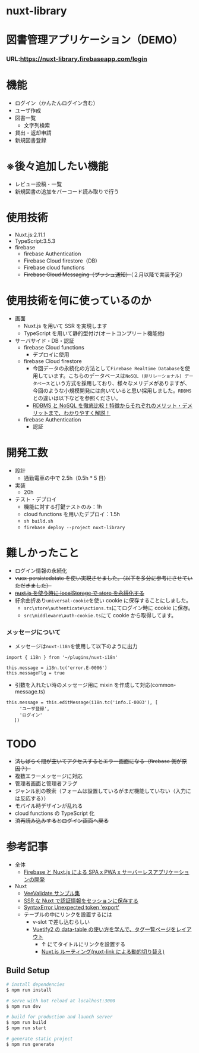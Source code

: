 # nuxt-library

# 図書管理アプリケーション（DEMO）

### URL:https://nuxt-library.firebaseapp.com/login

# 機能

- ログイン（かんたんログイン含む）
- ユーザ作成
- 図書一覧
  - 文字列検索
- 貸出・返却申請
- 新規図書登録

# ※後々追加したい機能

- レビュー投稿・一覧
- 新規図書の追加をバーコード読み取りで行う

# 使用技術

- Nuxt.js:2.11.1
- TypeScript:3.5.3
- firebase
  - firebase Authentication
  - Firebase Cloud firestore（DB)
  - Firebase cloud functions
  - ~~Firebase Cloud Messaging（プッシュ通知）~~（２月以降で実装予定）

# 使用技術を何に使っているのか

- 画面
  - Nuxt.js を用いて SSR を実現します
  - TypeScript を用いて静的型付け(オートコンプリート機能他)
- サーバサイド・DB・認証
  - firebase Cloud functions
    - デプロイに使用
  - firebase Cloud firestore
    - 今回データの永続化の方法として`Firebase Realtime Database`を使用しています。こちらのデータベースは`NoSQL (非リレーショナル) データベース`という方式を採用しており、様々なメリデメがありますが、今回のような小規模開発には向いていると思い採用しました。`RDBMS`との違いは以下などを参照ください。
    - [RDBMS と NoSQL を徹底比較！特徴からそれぞれのメリット・デメリットまで、わかりやすく解説！](https://geekly.co.jp/column/cat-technology/1904_005/)
  - firebase Authentication
    - 認証

# 開発工数

- 設計
  - 通勤電車の中で 2.5h（0.5h \* 5 日）
- 実装
  - 20h
- テスト・デプロイ
  - 機能に対する打鍵テストのみ：1h
  - cloud functions を用いたデプロイ：1.5h
  - `sh build.sh`
  - `firebase deploy --project nuxt-library`

# 難しかったこと

- ログイン情報の永続化
- ~~vuex-persistedstate を使い実現させました。（以下を多分に参考にさせていただきました）~~
- ~~[nuxt.js を使う時に localStorage で store を永続化する](https://qiita.com/sakapun/items/a0cf5698751ae70c8088)~~
- 紆余曲折あり`universal-cookie`を使い cookie に保存することにしました。
  - `src\store\authenticate\actions.ts`にてログイン時に cookie に保存。
  - `src\middleware\auth-cookie.ts`にて cookie から取得してます。

### メッセージについて

- メッセージは`nuxt-i18n`を使用して以下のように出力

```
import { i18n } from '~/plugins/nuxt-i18n'

this.message = i18n.tc('error.E-0006')
this.messageFlg = true
```

- 引数を入れたい時のメッセージ用に mixin を作成して対応(common-message.ts)

```
this.message = this.editMessage(i18n.tc('info.I-0003'), [
     'ユーザ登録',
     'ログイン'
   ])
```

# TODO

- 済~~しばらく間が空いてアクセスするとエラー画面になる（firebase 側が原因？）~~
- 複数エラーメッセージに対応
- 管理者画面と管理者フラグ
- ジャンル別の検索（フォームは設置しているがまだ機能していない（入力には反応する））
- モバイル時デザインが乱れる
- cloud functions の TypeScript 化
- 済~~再読み込みするとログイン画面へ戻る~~

# 参考記事

- 全体
  - [Firebase と Nuxt.js による SPA x PWA x サーバーレスアプリケーションの開発](https://qiita.com/saongtx7/items/d65f4daab97ebe84fa7e?utm_campaign=popular_items&utm_medium=feed&utm_source=popular_items)
- Nuxt
  - [VeeValidate サンプル集](https://qiita.com/motohirock/items/d1301318cf16962d23e3)
  - [SSR な Nuxt で認証情報をセッションに保存する](https://www.memory-lovers.blog/entry/2019/06/07/173000)
  - [SyntaxError Unexpected token 'export'](https://qiita.com/kozakura16/items/5cae173bcdc0dff7f9a7)
  - テーブルの中にリンクを設置するには
    - v-slot で差し込むらしい
    - [Vuetify2 の data-table の使い方を学んで、タグ一覧ページをレイアウト](https://blog.cloud-acct.com/posts/blog-vuetify2-data-table)
      - ↑ にてタイトルにリンクを設置する
      - [Nuxt.js ルーティング(nuxt-link による動的切り替え)](https://note.com/yunp_q/n/n4e6f0d94121b:embed:cite)

## Build Setup

```bash
# install dependencies
$ npm run install

# serve with hot reload at localhost:3000
$ npm run dev

# build for production and launch server
$ npm run build
$ npm run start

# generate static project
$ npm run generate
```
